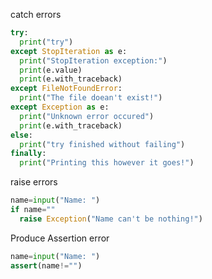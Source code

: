 
catch errors
```python
try:
  print("try")
except StopIteration as e:
  print("StopIteration exception:")
  print(e.value)
  print(e.with_traceback)
except FileNotFoundError:
  print("The file doean't exist!")
except Exception as e:
  print("Unknown error occured")
  print(e.with_traceback)
else:
  print("try finished without failing")
finally:
  print("Printing this however it goes!")
```

raise errors
```python
name=input("Name: ")
if name=""
  raise Exception("Name can't be nothing!")
```

Produce Assertion error
```python
name=input("Name: ")
assert(name!="")
```
